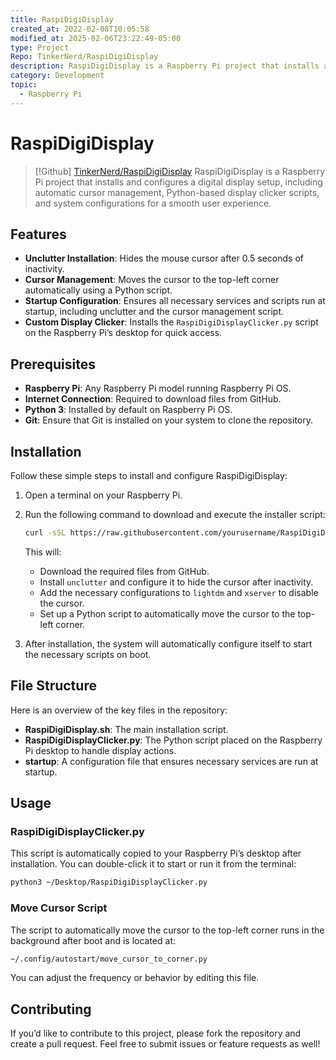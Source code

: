 ```yaml
---
title: RaspiDigiDisplay
created_at: 2022-02-08T10:05:58
modified_at: 2025-02-06T23:22:49-05:00
type: Project
Repo: TinkerNerd/RaspiDigiDisplay
description: RaspiDigiDisplay is a Raspberry Pi project that installs and configures a digital display setup, including automatic cursor management, Python-based display clicker scripts, and system configurations for a smooth user experience.
category: Development
topic:
  - Raspberry Pi
---
```

# RaspiDigiDisplay

> [!Github] [TinkerNerd/RaspiDigiDisplay](https://github.com/tinkernerd/raspidigidisplay)
> RaspiDigiDisplay is a Raspberry Pi project that installs and configures a digital display setup, including automatic cursor management, Python-based display clicker scripts, and system configurations for a smooth user experience.

## Features

- **Unclutter Installation**: Hides the mouse cursor after 0.5 seconds of inactivity.
- **Cursor Management**: Moves the cursor to the top-left corner automatically using a Python script.
- **Startup Configuration**: Ensures all necessary services and scripts run at startup, including unclutter and the cursor management script.
- **Custom Display Clicker**: Installs the `RaspiDigiDisplayClicker.py` script on the Raspberry Pi’s desktop for quick access.

## Prerequisites

- **Raspberry Pi**: Any Raspberry Pi model running Raspberry Pi OS.
- **Internet Connection**: Required to download files from GitHub.
- **Python 3**: Installed by default on Raspberry Pi OS.
- **Git**: Ensure that Git is installed on your system to clone the repository.

## Installation

Follow these simple steps to install and configure RaspiDigiDisplay:

1. Open a terminal on your Raspberry Pi.
2. Run the following command to download and execute the installer script:

   ```bash
   curl -sSL https://raw.githubusercontent.com/yourusername/RaspiDigiDisplay/main/RaspiDigiDisplay.sh | bash
   ```

   This will:
   - Download the required files from GitHub.
   - Install `unclutter` and configure it to hide the cursor after inactivity.
   - Add the necessary configurations to `lightdm` and `xserver` to disable the cursor.
   - Set up a Python script to automatically move the cursor to the top-left corner.

3. After installation, the system will automatically configure itself to start the necessary scripts on boot.

## File Structure

Here is an overview of the key files in the repository:

- **RaspiDigiDisplay.sh**: The main installation script.
- **RaspiDigiDisplayClicker.py**: The Python script placed on the Raspberry Pi desktop to handle display actions.
- **startup**: A configuration file that ensures necessary services are run at startup.

## Usage

### RaspiDigiDisplayClicker.py
This script is automatically copied to your Raspberry Pi’s desktop after installation. You can double-click it to start or run it from the terminal:

```bash
python3 ~/Desktop/RaspiDigiDisplayClicker.py
```

### Move Cursor Script

The script to automatically move the cursor to the top-left corner runs in the background after boot and is located at:

```bash
~/.config/autostart/move_cursor_to_corner.py
```

You can adjust the frequency or behavior by editing this file.

## Contributing

If you’d like to contribute to this project, please fork the repository and create a pull request. Feel free to submit issues or feature requests as well!

